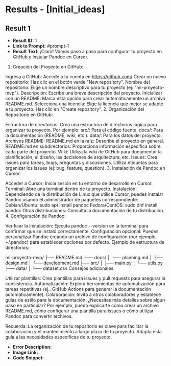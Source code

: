 # Results - [Initial_ideas]

## Result 1
* **Result ID:** 1
* **Link to Prompt:** #prompt-1
* **Result Text:** ¡Claro! Vamos paso a paso para configurar tu proyecto en GitHub y instalar Pandoc en Cursor.

1. Creación del Proyecto en GitHub:

Ingresa a GitHub: Accede a tu cuenta en https://github.com/
Crear un nuevo repositorio:
Haz clic en el botón verde "New repository".
Nombre del repositorio: Elige un nombre descriptivo para tu proyecto (ej: "mi-proyecto-mvp").
Descripción: Escribe una breve descripción del proyecto.
Inicializar con un README: Marca esta opción para crear automáticamente un archivo README.md.
Selecciona una licencia: Elige la licencia que mejor se adapte a tu proyecto.
Haz clic en "Create repository".
2. Organización del Repositorio en GitHub:

Estructura de directorios: Crea una estructura de directorios lógica para organizar tu proyecto. Por ejemplo:
src/: Para el código fuente.
docs/: Para la documentación (README, wiki, etc.).
data/: Para los datos del proyecto.
Archivos README:
README.md en la raíz: Describe el proyecto en general.
README.md en subdirectorios: Proporciona información específica sobre cada parte del proyecto.
Wiki:
Utiliza la wiki de GitHub para documentar la planificación, el diseño, las decisiones de arquitectura, etc.
Issues:
Crea issues para tareas, bugs, preguntas y discusiones.
Utiliza etiquetas para organizar los issues (ej: bug, feature, question).
3. Instalación de Pandoc en Cursor:

Acceder a Cursor: Inicia sesión en tu entorno de desarrollo en Cursor.
Terminal: Abre una terminal dentro de tu proyecto.
Instalación: Dependiendo de la distribución de Linux que utilice Cursor, puedes instalar Pandoc usando el administrador de paquetes correspondiente:
Debian/Ubuntu: sudo apt install pandoc
Fedora/CentOS: sudo dnf install pandoc
Otras distribuciones: Consulta la documentación de tu distribución.
4. Configuración de Pandoc:

Verificar la instalación: Ejecuta pandoc --version en la terminal para confirmar que se instaló correctamente.
Configuración opcional: Puedes personalizar Pandoc creando un archivo de configuración (por ejemplo, ~/.pandoc) para establecer opciones por defecto.
Ejemplo de estructura de directorios:

mi-proyecto-mvp/
├── README.md
├── docs/
│   ├── planning.md
│   ├── design.md
│   └── development.md
├── src/
│   ├── main.py
│   └── utils.py
├── data/
│   └── dataset.csv
Consejos adicionales:

Utilizar plantillas: Crea plantillas para issues y pull requests para asegurar la consistencia.
Automatización: Explora herramientas de automatización para tareas repetitivas (ej., GitHub Actions para generar la documentación automáticamente).
Colaboración: Invita a otros colaboradores y establece guías de estilo para la documentación.
¿Necesitas más detalles sobre algún paso en particular? Por ejemplo, puedo explicarte cómo crear un archivo README.md, cómo configurar una plantilla para issues o cómo utilizar Pandoc para convertir archivos.

Recuerda: La organización de tu repositorio es clave para facilitar la colaboración y el mantenimiento a largo plazo de tu proyecto. Adapta esta guía a las necesidades específicas de tu proyecto.
* **Error Description:** 
* **Image Link:** 
* **Code Snippet:** 

